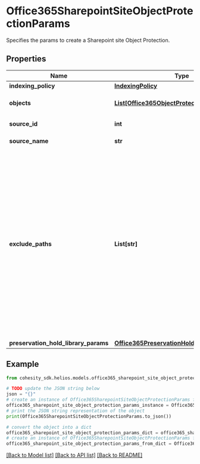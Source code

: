 # Office365SharepointSiteObjectProtectionParams

Specifies the params to create a Sharepoint site Object Protection.

## Properties

Name | Type | Description | Notes
------------ | ------------- | ------------- | -------------
**indexing_policy** | [**IndexingPolicy**](IndexingPolicy.md) |  | [optional] 
**objects** | [**List[Office365ObjectProtectionObjectParams]**](Office365ObjectProtectionObjectParams.md) | Specifies the objects to be included in the Object Protection. | 
**source_id** | **int** | Specifies the id of the parent of the objects. | [optional] [readonly] 
**source_name** | **str** | Specifies the name of the parent of the objects. | [optional] [readonly] 
**exclude_paths** | **List[str]** | Array of paths to be excluded from backup. Specifies list of doclib/directory paths which should be excluded when backing up Office 365 source. supported exclusion: - doclib exclusion: whole doclib is excluded from backup. sample: /Doclib1 - directory exclusion: specified path in doclib will be excluded from backup. sample: /Doclib1/folderA/forderB Doclibs can be specified by either a) Doclib name - eg, Documents. b) Drive id of doclib - b!ZMSl2JRm0UeXLHfHR1m-iuD10p0CIV9qSa6TtgM Regular expressions are not supported. If not specified, all the doclibs within sharepoint site will be protected. | [optional] 
**preservation_hold_library_params** | [**Office365PreservationHoldLibraryParams**](Office365PreservationHoldLibraryParams.md) |  | [optional] 

## Example

```python
from cohesity_sdk.helios.models.office365_sharepoint_site_object_protection_params import Office365SharepointSiteObjectProtectionParams

# TODO update the JSON string below
json = "{}"
# create an instance of Office365SharepointSiteObjectProtectionParams from a JSON string
office365_sharepoint_site_object_protection_params_instance = Office365SharepointSiteObjectProtectionParams.from_json(json)
# print the JSON string representation of the object
print(Office365SharepointSiteObjectProtectionParams.to_json())

# convert the object into a dict
office365_sharepoint_site_object_protection_params_dict = office365_sharepoint_site_object_protection_params_instance.to_dict()
# create an instance of Office365SharepointSiteObjectProtectionParams from a dict
office365_sharepoint_site_object_protection_params_from_dict = Office365SharepointSiteObjectProtectionParams.from_dict(office365_sharepoint_site_object_protection_params_dict)
```
[[Back to Model list]](../README.md#documentation-for-models) [[Back to API list]](../README.md#documentation-for-api-endpoints) [[Back to README]](../README.md)


